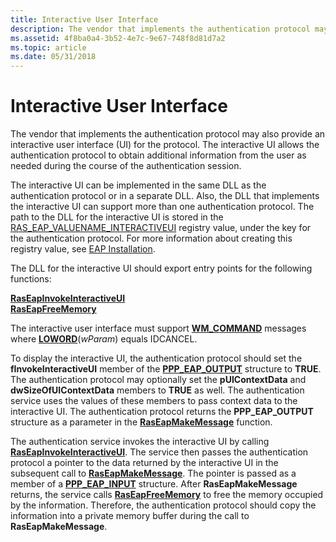 ```yaml
---
title: Interactive User Interface
description: The vendor that implements the authentication protocol may also provide an interactive user interface (UI) for the protocol.
ms.assetid: 4f8ba0a4-3b52-4e7c-9e67-748f8d81d7a2
ms.topic: article
ms.date: 05/31/2018
---
```


# Interactive User Interface

The vendor that implements the authentication protocol may also provide an interactive user interface (UI) for the protocol. The interactive UI allows the authentication protocol to obtain additional information from the user as needed during the course of the authentication session.

The interactive UI can be implemented in the same DLL as the authentication protocol or in a separate DLL. Also, the DLL that implements the interactive UI can support more than one authentication protocol. The path to the DLL for the interactive UI is stored in the [RAS\_EAP\_VALUENAME\_INTERACTIVEUI](authentication-protocol-registry-values.md) registry value, under the key for the authentication protocol. For more information about creating this registry value, see [EAP Installation](eap-installation.md).

The DLL for the interactive UI should export entry points for the following functions:<dl>

[**RasEapInvokeInteractiveUI**](/previous-versions/windows/desktop/api/Raseapif/nf-raseapif-raseapinvokeinteractiveui)  
[**RasEapFreeMemory**](/previous-versions/windows/desktop/api/Raseapif/nf-raseapif-raseapfreememory)  
</dl>

The interactive user interface must support [**WM\_COMMAND**](../menurc/wm-command.md) messages where [**LOWORD**](/previous-versions/windows/desktop/legacy/ms632659(v=vs.85))(*wParam*) equals IDCANCEL.

To display the interactive UI, the authentication protocol should set the **fInvokeInteractiveUI** member of the [**PPP\_EAP\_OUTPUT**](/windows/desktop/api/Raseapif/ns-raseapif-ppp_eap_output) structure to **TRUE**. The authentication protocol may optionally set the **pUIContextData** and **dwSizeOfUIContextData** members to **TRUE** as well. The authentication service uses the values of these members to pass context data to the interactive UI. The authentication protocol returns the **PPP\_EAP\_OUTPUT** structure as a parameter in the [**RasEapMakeMessage**](/previous-versions/windows/desktop/legacy/aa363532(v=vs.85)) function.

The authentication service invokes the interactive UI by calling [**RasEapInvokeInteractiveUI**](/previous-versions/windows/desktop/api/Raseapif/nf-raseapif-raseapinvokeinteractiveui). The service then passes the authentication protocol a pointer to the data returned by the interactive UI in the subsequent call to [**RasEapMakeMessage**](/previous-versions/windows/desktop/legacy/aa363532(v=vs.85)). The pointer is passed as a member of a [**PPP\_EAP\_INPUT**](/windows/desktop/api/Raseapif/ns-raseapif-ppp_eap_input) structure. After **RasEapMakeMessage** returns, the service calls [**RasEapFreeMemory**](/previous-versions/windows/desktop/api/Raseapif/nf-raseapif-raseapfreememory) to free the memory occupied by the information. Therefore, the authentication protocol should copy the information into a private memory buffer during the call to **RasEapMakeMessage**.

 

 